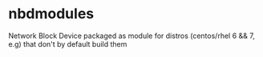 # nbdmodules
Network Block Device packaged as module for distros (centos/rhel 6 &amp;&amp; 7, e.g) that don't by default build them
